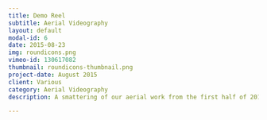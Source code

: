 ```yaml
---
title: Demo Reel
subtitle: Aerial Videography
layout: default
modal-id: 6
date: 2015-08-23
img: roundicons.png
vimeo-id: 130617082
thumbnail: roundicons-thumbnail.png
project-date: August 2015
client: Various
category: Aerial Videography
description: A smattering of our aerial work from the first half of 2015.

---
```

